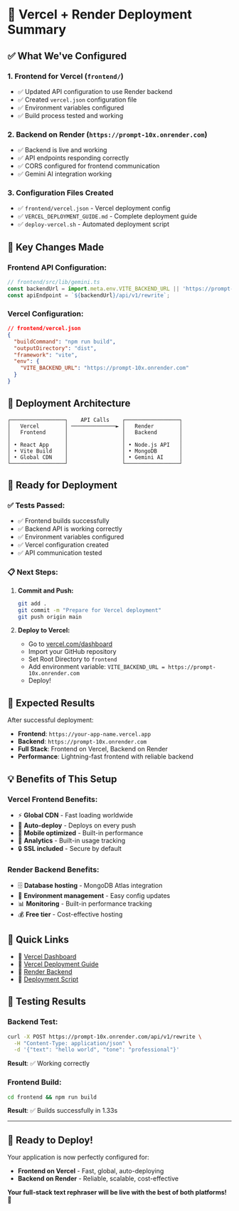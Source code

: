 # 🚀 Vercel + Render Deployment Summary

## ✅ What We've Configured

### 1. **Frontend for Vercel** (`frontend/`)
- ✅ Updated API configuration to use Render backend
- ✅ Created `vercel.json` configuration file
- ✅ Environment variables configured
- ✅ Build process tested and working

### 2. **Backend on Render** (`https://prompt-10x.onrender.com`)
- ✅ Backend is live and working
- ✅ API endpoints responding correctly
- ✅ CORS configured for frontend communication
- ✅ Gemini AI integration working

### 3. **Configuration Files Created**
- ✅ `frontend/vercel.json` - Vercel deployment config
- ✅ `VERCEL_DEPLOYMENT_GUIDE.md` - Complete deployment guide
- ✅ `deploy-vercel.sh` - Automated deployment script

## 🔧 Key Changes Made

### Frontend API Configuration:
```javascript
// frontend/src/lib/gemini.ts
const backendUrl = import.meta.env.VITE_BACKEND_URL || 'https://prompt-10x.onrender.com';
const apiEndpoint = `${backendUrl}/api/v1/rewrite`;
```

### Vercel Configuration:
```json
// frontend/vercel.json
{
  "buildCommand": "npm run build",
  "outputDirectory": "dist",
  "framework": "vite",
  "env": {
    "VITE_BACKEND_URL": "https://prompt-10x.onrender.com"
  }
}
```

## 🎯 Deployment Architecture

```
┌─────────────────┐    API Calls    ┌─────────────────┐
│   Vercel        │ ──────────────► │   Render        │
│   Frontend      │                 │   Backend       │
│                 │                 │                 │
│ • React App     │                 │ • Node.js API   │
│ • Vite Build    │                 │ • MongoDB       │
│ • Global CDN    │                 │ • Gemini AI     │
└─────────────────┘                 └─────────────────┘
```

## 🚀 Ready for Deployment

### ✅ **Tests Passed:**
- ✅ Frontend builds successfully
- ✅ Backend API is working correctly
- ✅ Environment variables configured
- ✅ Vercel configuration created
- ✅ API communication tested

### 📋 **Next Steps:**

1. **Commit and Push:**
   ```bash
   git add .
   git commit -m "Prepare for Vercel deployment"
   git push origin main
   ```

2. **Deploy to Vercel:**
   - Go to [vercel.com/dashboard](https://vercel.com/dashboard)
   - Import your GitHub repository
   - Set Root Directory to `frontend`
   - Add environment variable: `VITE_BACKEND_URL = https://prompt-10x.onrender.com`
   - Deploy!

## 🎯 Expected Results

After successful deployment:

- **Frontend**: `https://your-app-name.vercel.app`
- **Backend**: `https://prompt-10x.onrender.com`
- **Full Stack**: Frontend on Vercel, Backend on Render
- **Performance**: Lightning-fast frontend with reliable backend

## 💡 Benefits of This Setup

### Vercel Frontend Benefits:
- ⚡ **Global CDN** - Fast loading worldwide
- 🔄 **Auto-deploy** - Deploys on every push
- 📱 **Mobile optimized** - Built-in performance
- 🎨 **Analytics** - Built-in usage tracking
- 🔒 **SSL included** - Secure by default

### Render Backend Benefits:
- 🗄️ **Database hosting** - MongoDB Atlas integration
- 🔌 **Environment management** - Easy config updates
- 📊 **Monitoring** - Built-in performance tracking
- 💰 **Free tier** - Cost-effective hosting

## 🔗 Quick Links

- 🚀 [Vercel Dashboard](https://vercel.com/dashboard)
- 📖 [Vercel Deployment Guide](VERCEL_DEPLOYMENT_GUIDE.md)
- 🔧 [Render Backend](https://prompt-10x.onrender.com)
- 📝 [Deployment Script](deploy-vercel.sh)

## 🧪 Testing Results

### Backend Test:
```bash
curl -X POST https://prompt-10x.onrender.com/api/v1/rewrite \
  -H "Content-Type: application/json" \
  -d '{"text": "hello world", "tone": "professional"}'
```
**Result**: ✅ Working correctly

### Frontend Build:
```bash
cd frontend && npm run build
```
**Result**: ✅ Builds successfully in 1.33s

---

## 🎉 Ready to Deploy!

Your application is now perfectly configured for:
- **Frontend on Vercel** - Fast, global, auto-deploying
- **Backend on Render** - Reliable, scalable, cost-effective

**Your full-stack text rephraser will be live with the best of both platforms! 🚀** 